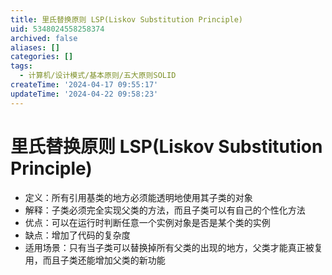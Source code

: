 ```yaml
---
title: 里氏替换原则 LSP(Liskov Substitution Principle)
uid: 5348024558258374
archived: false
aliases: []
categories: []
tags:
  - 计算机/设计模式/基本原则/五大原则SOLID
createTime: '2024-04-17 09:55:17'
updateTime: '2024-04-22 09:58:23'
---
```


# 里氏替换原则 LSP(Liskov Substitution Principle)

- 定义：所有引用基类的地方必须能透明地使用其子类的对象
- 解释：子类必须完全实现父类的方法，而且子类可以有自己的个性化方法
- 优点：可以在运行时判断任意一个实例对象是否是某个类的实例
- 缺点：增加了代码的复杂度
- 适用场景：只有当子类可以替换掉所有父类的出现的地方，父类才能真正被复用，而且子类还能增加父类的新功能
